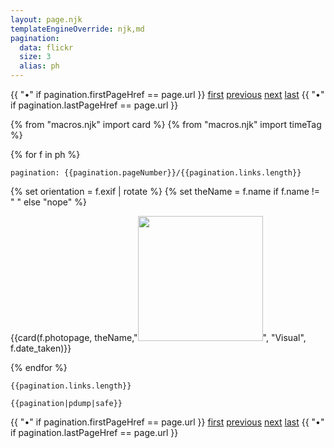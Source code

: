 ```yaml
---
layout: page.njk
templateEngineOverride: njk,md
pagination:
  data: flickr
  size: 3
  alias: ph
---
```


{{ "•" if pagination.firstPageHref == page.url }} [first]({{pagination.firstPageHref}})
[previous]({{pagination.previousPageHref}})
[next]({{pagination.nextPageHref}})
[last]({{pagination.lastPageHref}}) {{ "•" if pagination.lastPageHref == page.url }}

{% from "macros.njk" import card  %}
{% from "macros.njk" import timeTag %}

{% for f in ph  %}

```
pagination: {{pagination.pageNumber}}/{{pagination.links.length}}
```

{% set orientation =  f.exif | rotate  %}
{% set theName = f.name if f.name != " " else "nope" %}

{{card(f.photopage,
       theName,"<img src='" + f.original + "' width=200 class='" + orientation +"'>",
       "Visual",
       f.date_taken)}}

{% endfor %}

```
{{pagination.links.length}}

{{pagination|pdump|safe}}
```


{{ "•" if pagination.firstPageHref == page.url }} [first]({{pagination.firstPageHref}})
[previous]({{pagination.previousPageHref}})
[next]({{pagination.nextPageHref}})
[last]({{pagination.lastPageHref}}) {{ "•" if pagination.lastPageHref == page.url }}

